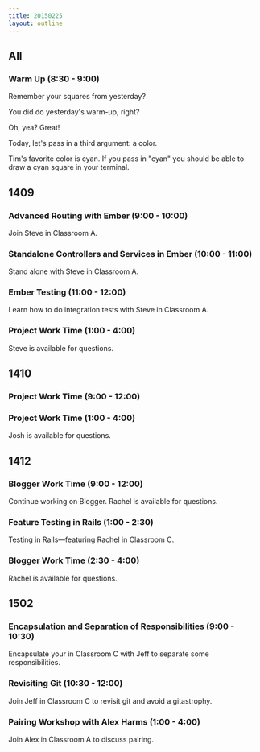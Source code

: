 ```yaml
---
title: 20150225
layout: outline
---
```


## All

### Warm Up (8:30 - 9:00)

Remember your squares from yesterday?

You did do yesterday's warm-up, right?

Oh, yea? Great!

Today, let's pass in a third argument: a color.

Tim's favorite color is cyan. If you pass in "cyan" you should be able to draw a cyan square in your terminal.

## 1409

### Advanced Routing with Ember (9:00 - 10:00)

Join Steve in Classroom A.

### Standalone Controllers and Services in Ember (10:00 - 11:00)

Stand alone with Steve in Classroom A.

### Ember Testing (11:00 - 12:00)

Learn how to do integration tests with Steve in Classroom A.

### Project Work Time (1:00 - 4:00)

Steve is available for questions.

## 1410

### Project Work Time (9:00 - 12:00)

### Project Work Time (1:00 - 4:00)

Josh is available for questions.

## 1412

### Blogger Work Time (9:00 - 12:00)

Continue working on Blogger. Rachel is available for questions.

### Feature Testing in Rails (1:00 - 2:30)

Testing in Rails—featuring Rachel in Classroom C.

### Blogger Work Time (2:30 - 4:00)

Rachel is available for questions.

## 1502

### Encapsulation and Separation of Responsibilities (9:00 - 10:30)

Encapsulate your in Classroom C with Jeff to separate some responsibilities.

### Revisiting Git (10:30 - 12:00)

Join Jeff in Classroom C to revisit git and avoid a gitastrophy.

### Pairing Workshop with Alex Harms (1:00 - 4:00)

Join Alex in Classroom A to discuss pairing.